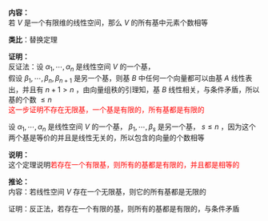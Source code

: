 **内容：**    
若 $V$ 是一个有限维的线性空间，那么 $V$ 的所有基中元素个数相等    
    
**类比**：替换定理    
    
**证明：**    
反证法：设 $\alpha_1,\cdots,\alpha_n$ 是线性空间 $V$ 的一个基，    
假设 $\beta_1,\cdots,\beta_n,\beta_{n+1}$ 是另一个基，则基 $B$ 中任何一个向量都可以由基 $A$ 线性表出，并且有 $n+1>n$ ，由向量组秩的引理知，基 $B$ 线性相关，与条件矛盾，所以基的个数 $\leq n$     
<font color=red>这一步证明不存在无限基，一个基是有限的，所有基都是有限的</font>    
    
设 $\alpha_1,\cdots,\alpha_n$ 是线性空间 $V$ 的一个基， $\beta_1,\cdots,\beta_s$ 是另一个基， $s\leq n$ ，因为这个两个基是等价的并且是线性无关的，所以包含的向量的个数相等    
    
**说明：**    
这个定理说明<font color=red>若存在一个有限基，则所有的基都是有限的，并且都是相等的</font>    
    
**推论：**    
内容：若线性空间 $V$ 存在一个无限基，则它的所有基都是无限的    
    
证明：反正法，若存在一个有限的基，则所有的基都是有限的，与条件矛盾    
